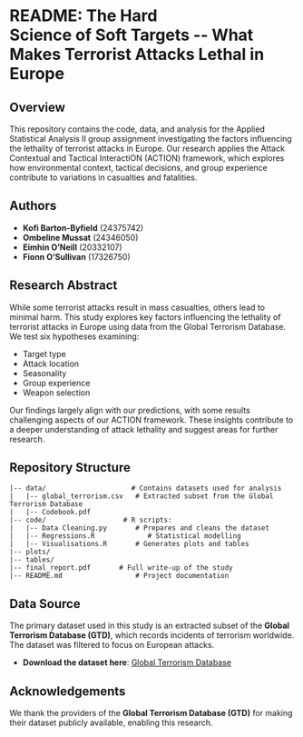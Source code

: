# README: The Hard Science of Soft Targets -- What Makes Terrorist Attacks Lethal in Europe

## Overview
This repository contains the code, data, and analysis for the Applied Statistical Analysis II group assignment investigating the factors influencing the lethality of terrorist attacks in Europe. Our research applies the Attack Contextual and Tactical InteractiON (ACTION) framework, which explores how environmental context, tactical decisions, and group experience contribute to variations in casualties and fatalities.

## Authors
- **Kofi Barton-Byfield** (24375742)
- **Ombeline Mussat** (24346050)
- **Eimhin O’Neill** (20332107)
- **Fionn O’Sullivan** (17326750)

## Research Abstract
While some terrorist attacks result in mass casualties, others lead to minimal harm. This study explores key factors influencing the lethality of terrorist attacks in Europe using data from the Global Terrorism Database. We test six hypotheses examining:
- Target type
- Attack location
- Seasonality
- Group experience
- Weapon selection

Our findings largely align with our predictions, with some results challenging aspects of our ACTION framework. These insights contribute to a deeper understanding of attack lethality and suggest areas for further research.

## Repository Structure
```
|-- data/                     # Contains datasets used for analysis
|   |-- global_terrorism.csv   # Extracted subset from the Global Terrorism Database
|   |-- Codebook.pdf
|-- code/                   # R scripts:
|   |-- Data Cleaning.py       # Prepares and cleans the dataset
|   |-- Regressions.R             # Statistical modelling 
|   |-- Visualisations.R       # Generates plots and tables 
|-- plots/               
|-- tables/    
|-- final_report.pdf       # Full write-up of the study
|-- README.md                  # Project documentation

```

## Data Source
The primary dataset used in this study is an extracted subset of the **Global Terrorism Database (GTD)**, which records incidents of terrorism worldwide. The dataset was filtered to focus on European attacks.

- **Download the dataset here**: [Global Terrorism Database](https://www.start.umd.edu/download-global-terrorism-database)

## Acknowledgements
We thank the providers of the **Global Terrorism Database (GTD)** for making their dataset publicly available, enabling this research.


